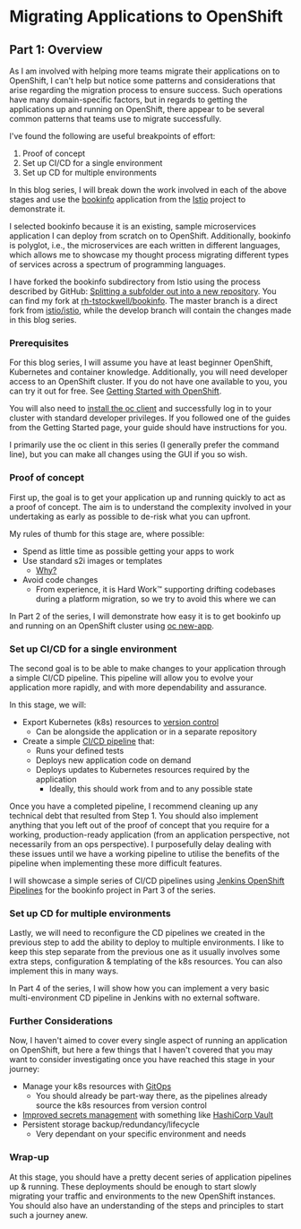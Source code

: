 Migrating Applications to OpenShift
===================================

Part 1: Overview
----------------

As I am involved with helping more teams migrate their applications on to OpenShift, I can't help but notice some patterns and considerations that arise regarding the migration process to ensure success. Such operations have many domain-specific factors, but in regards to getting the applications up and running on OpenShift, there appear to be several common patterns that teams use to migrate successfully.

I've found the following are useful breakpoints of effort:
1. Proof of concept
1. Set up CI/CD for a single environment
1. Set up CD for multiple environments

In this blog series, I will break down the work involved in each of the above stages and use the [bookinfo](https://istio.io/docs/examples/bookinfo/) application from the [Istio](https://istio.io/) project to demonstrate it.

I selected bookinfo because it is an existing, sample microservices application I can deploy from scratch on to OpenShift. Additionally, bookinfo is polyglot, i.e., the microservices are each written in different languages, which allows me to showcase my thought process migrating different types of services across a spectrum of programming languages.

I have forked the bookinfo subdirectory from Istio using the process described by GitHub: [Splitting a subfolder out into a new repository](https://help.github.com/en/github/using-git/splitting-a-subfolder-out-into-a-new-repository). You can find my fork at [rh-tstockwell/bookinfo](https://github.com/rh-tstockwell/bookinfo). The master branch is a direct fork from [istio/istio](https://github.com/istio/istio/tree/master/samples/bookinfo), while the develop branch will contain the changes made in this blog series.


### Prerequisites

For this blog series, I will assume you have at least beginner OpenShift, Kubernetes and container knowledge. Additionally, you will need developer access to an OpenShift cluster. If you do not have one available to you, you can try it out for free. See [Getting Started with OpenShift](https://www.openshift.com/learn/get-started/).

You will also need to [install the oc client](https://docs.openshift.com/container-platform/3.11/cli_reference/get_started_cli.html#installing-the-cli) and successfully log in to your cluster with standard developer privileges. If you followed one of the guides from the Getting Started page, your guide should have instructions for you.

I primarily use the oc client in this series (I generally prefer the command line), but you can make all changes using the GUI if you so wish.


### Proof of concept

First up, the goal is to get your application up and running quickly to act as a proof of concept. The aim is to understand the complexity involved in your undertaking as early as possible to de-risk what you can upfront.

My rules of thumb for this stage are, where possible:
- Spend as little time as possible getting your apps to work
- Use standard s2i images or templates
  - [Why?](https://github.com/openshift/source-to-image/blob/master/README.md#goals)
- Avoid code changes
  - From experience, it is Hard Work™ supporting drifting codebases during a platform migration, so we try to avoid this where we can

In Part 2 of the series, I will demonstrate how easy it is to get bookinfo up and running on an OpenShift cluster using [oc new-app](https://docs.openshift.com/container-platform/3.11/dev_guide/application_lifecycle/new_app.html#using-the-cli).


### Set up CI/CD for a single environment

The second goal is to be able to make changes to your application through a simple CI/CD pipeline. This pipeline will allow you to evolve your application more rapidly, and with more dependability and assurance.

In this stage, we will:
- Export Kubernetes (k8s) resources to [version control](https://www.atlassian.com/git/tutorials/what-is-version-control#benefits-of-version-control)
  - Can be alongside the application or in a separate repository
- Create a simple [CI/CD pipeline](https://www.redhat.com/en/topics/devops/what-is-ci-cd) that:
  - Runs your defined tests
  - Deploys new application code on demand
  - Deploys updates to Kubernetes resources required by the application
    - Ideally, this should work from and to any possible state

Once you have a completed pipeline, I recommend cleaning up any technical debt that resulted from Step 1. You should also implement anything that you left out of the proof of concept that you require for a working, production-ready application (from an application perspective, not necessarily from an ops perspective). I purposefully delay dealing with these issues until we have a working pipeline to utilise the benefits of the pipeline when implementing these more difficult features.

I will showcase a simple series of CI/CD pipelines using [Jenkins OpenShift Pipelines](https://docs.openshift.com/container-platform/3.11/dev_guide/openshift_pipeline.html) for the bookinfo project in Part 3 of the series.


### Set up CD for multiple environments

Lastly, we will need to reconfigure the CD pipelines we created in the previous step to add the ability to deploy to multiple environments. I like to keep this step separate from the previous one as it usually involves some extra steps, configuration & templating of the k8s resources. You can also implement this in many ways.

In Part 4 of the series, I will show how you can implement a very basic multi-environment CD pipeline in Jenkins with no external software.


### Further Considerations

Now, I haven't aimed to cover every single aspect of running an application on OpenShift, but here a few things that I haven't covered that you may want to consider investigating once you have reached this stage in your journey:

- Manage your k8s resources with [GitOps](https://blog.openshift.com/introduction-to-gitops-with-openshift/)
  - You should already be part-way there, as the pipelines already source the k8s resources from version control
- [Improved secrets management](https://blog.openshift.com/managing-secrets-openshift-vault-integration/) with something like [HashiCorp Vault](https://www.vaultproject.io/)
- Persistent storage backup/redundancy/lifecycle
  - Very dependant on your specific environment and needs


### Wrap-up
  
  At this stage, you should have a pretty decent series of application pipelines up & running. These deployments should be enough to start slowly migrating your traffic and environments to the new OpenShift instances. You should also have an understanding of the steps and principles to start such a journey anew.

